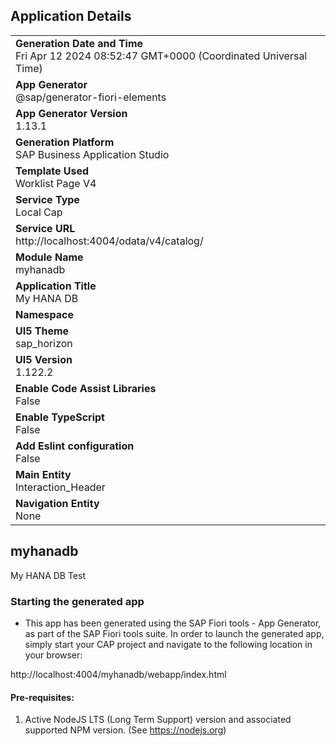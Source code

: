 ## Application Details
|               |
| ------------- |
|**Generation Date and Time**<br>Fri Apr 12 2024 08:52:47 GMT+0000 (Coordinated Universal Time)|
|**App Generator**<br>@sap/generator-fiori-elements|
|**App Generator Version**<br>1.13.1|
|**Generation Platform**<br>SAP Business Application Studio|
|**Template Used**<br>Worklist Page V4|
|**Service Type**<br>Local Cap|
|**Service URL**<br>http://localhost:4004/odata/v4/catalog/
|**Module Name**<br>myhanadb|
|**Application Title**<br>My HANA DB |
|**Namespace**<br>|
|**UI5 Theme**<br>sap_horizon|
|**UI5 Version**<br>1.122.2|
|**Enable Code Assist Libraries**<br>False|
|**Enable TypeScript**<br>False|
|**Add Eslint configuration**<br>False|
|**Main Entity**<br>Interaction_Header|
|**Navigation Entity**<br>None|

## myhanadb

My HANA DB Test

### Starting the generated app

-   This app has been generated using the SAP Fiori tools - App Generator, as part of the SAP Fiori tools suite.  In order to launch the generated app, simply start your CAP project and navigate to the following location in your browser:

http://localhost:4004/myhanadb/webapp/index.html

#### Pre-requisites:

1. Active NodeJS LTS (Long Term Support) version and associated supported NPM version.  (See https://nodejs.org)


